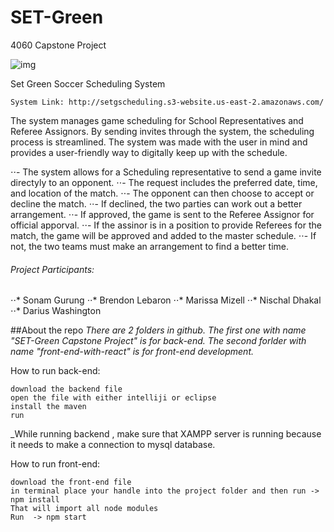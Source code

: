 # SET-Green

4060 Capstone Project

![img](https://i.imgur.com/Jt9SGt6.jpg)


Set Green Soccer Scheduling System

	System Link: http://setgscheduling.s3-website.us-east-2.amazonaws.com/



The system manages game scheduling for School Representatives and Referee Assignors. 
By sending invites through the system, the scheduling process is streamlined. The system
was made with the user in mind and provides a user-friendly way to digitally keep up with 
the schedule.


⋅⋅- The system allows for a Scheduling representative to send a game invite directyly to an opponent.
⋅⋅- The request includes the preferred date, time, and location of the match.
⋅⋅- The opponent can then choose to accept or decline the match. 
⋅⋅- If declined, the two parties can work out a better arrangement.
⋅⋅- If approved, the game is sent to the Referee  Assignor for official apporval.
⋅⋅- If the assinor is in a position to provide Referees for the match, the game will be approved and
added to the master schedule.
⋅⋅- If not, the two teams must make an arrangement to find a better time. 

###### Project Participants:
⋅⋅* Sonam Gurung
⋅⋅* Brendon Lebaron
⋅⋅* Marissa Mizell
⋅⋅* Nischal Dhakal
⋅⋅* Darius Washington


##About the repo
_There are 2 folders in github. The first one with name "SET-Green Capstone Project" is for back-end.
The second forlder with name "front-end-with-react" is for front-end development._

How to run back-end:

```
download the backend file
open the file with either intelliji or eclipse
install the maven
run
```

\_While running backend , make sure that XAMPP server is running because it needs to make a connection to mysql database.

How to run front-end:

```
download the front-end file
in terminal place your handle into the project folder and then run -> npm install
That will import all node modules
Run  -> npm start
```
